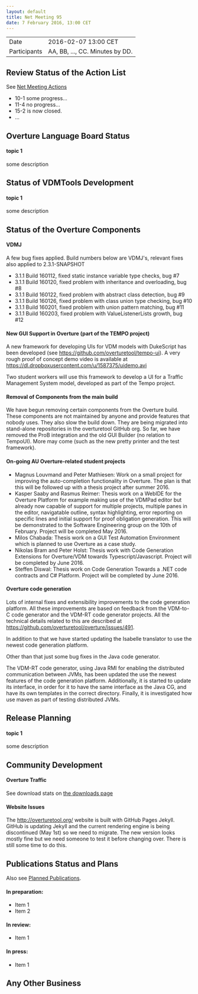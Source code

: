 ```yaml
---
layout: default
title: Net Meeting 95
date: 7 February 2016, 13:00 CET
---
```


<script src="http://code.jquery.com/jquery-1.11.1.min.js">
</script>
<script src="/javascripts/edit.js"></script>
<script>setEditButonNm();</script>

|||
|---|---|
| Date | 2016-02-07 13:00 CET |
| Participants | AA, BB, ..., CC.  Minutes by DD. |


## Review Status of the Action List

See [Net Meeting Actions](https://github.com/overturetool/overturetool.github.io/issues?q=is%3Aopen+is%3Aissue+label%3A%22action+net-meeting%22)

* 10-1 some progress...
* 11-4 no progress...
* 15-2 is now closed.
* ...


## Overture Language Board Status

#### topic 1

some description


## Status of VDMTools Development

#### topic 1

some description


##  Status of the Overture Components

#### VDMJ
A few bug fixes applied. Build numbers below are VDMJ's, relevant fixes also applied to 2.3.1-SNAPSHOT

* 3.1.1 Build 160112, fixed static instance variable type checks, bug #7
* 3.1.1 Build 160120, fixed problem with inheritance and overloading, bug #8
* 3.1.1 Build 160122, fixed problem with abstract class detection, bug #9
* 3.1.1 Build 160126, fixed problem with class union type checking, bug #10
* 3.1.1 Build 160201, fixed problem with union pattern matching, bug #11
* 3.1.1 Build 160203, fixed problem with ValueListenerLists growth, bug #12

#### New GUI Support in Overture (part of the TEMPO project)

A new framework for developing UIs for VDM models with DukeScript has been developed (see <https://github.com/overturetool/tempo-ui>). A very rough proof of concept demo video is available at <https://dl.dropboxusercontent.com/u/1587375/uidemo.avi>

Two student workers will use this framework to develop a UI for a Traffic Management System model, developed as part of the Tempo project.

#### Removal of Components from the main build

We have begun removing certain components from the Overture build. These components are not maintained by anyone and provide features that nobody uses. They also slow the build down. They are being migrated into stand-alone repositories in the overturetool GitHub org. So far, we have removed the ProB integration and the old GUI Builder (no relation to TempoUI). More may come (such as the new pretty printer and the test framework).



#### On-going AU Overture-related student projects

* Magnus Louvmand and Peter Mathiesen: Work on a small project for improving the auto-completion functionality in Overture. The plan is that this will be followed up with a thesis project after summer 2016.
* Kasper Saaby and Rasmus Reimer: Thesis work on a WebIDE for the Overture Platform for example making use of the VDMPad editor but already now capable of support for multiple projects, multiple panes in the editor, navigatable outline, syntax highlighting, error reporting on specific lines and initial support for proof obligation generation. This will be demonstrated to the Software Engineering group on the 10th of February. Project will be completed May 2016.
* Milos Chabada: Thesis work on a GUI Test Automation Environment which is planned to use Overture as a case study.
* Nikolas Bram and Peter Holst: Thesis work with Code Generation Extensions for Overture/VDM towards Typescript/Javascript. Project will be completed by June 2016.
* Steffen Diswal: Thesis work on Code Generation Towards a .NET code contracts and C# Platform. Project will be completed by June 2016.

#### Overture code generation

Lots of internal fixes and extensibility improvements to the code generation platform. All these improvements are based on feedback from the VDM-to-C code generator and the VDM-RT code generator projects. All the technical details related to this are described at <https://github.com/overturetool/overture/issues/491>.

In addition to that we have started updating the Isabelle translator to use the newest code generation platform.

Other than that just some bug fixes in the Java code generator.

The VDM-RT code generator, using Java RMI for enabling the distributed communication between JVMs, has been updated the use the newest features of the code generation platform. Additionally, it is started to update its interface, in order for it to have the same interface as the Java CG, and have its own templates in the correct directory. Finally, it is investigated how use maven as part of testing distributed JVMs.

##  Release Planning

#### topic 1

some description


##  Community Development

#### Overture Traffic

See download stats on [the downloads page](http://overturetool.org/download/)

#### Website Issues

The http://overturetool.org/ website is built with GitHub Pages Jekyll. GitHub is updating Jekyll and the current rendering engine is being discontinued (May 1st) so we need to migrate. The new version looks mostly fine but we need someone to test it before changing over. There is still some time to do this.



##  Publications Status and Plans

Also see [Planned Publications](http://overturetool.org/publications/PlannedPublications.html).

#### In preparation:

* Item 1
* Item 2

#### In review:

* Item 1

#### In press:

* Item 1


##  Any Other Business

<div id="edit_page_div"></div>
